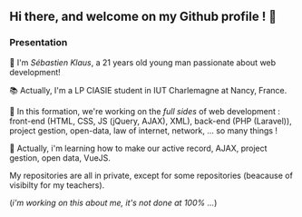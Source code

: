 <div align="center"></div>

## Hi there, and welcome on my Github profile ! 👋

### Presentation

🧑 I'm _Sébastien Klaus_, a 21 years old young man passionate about web development! 

📚 Actually, I'm a LP CIASIE student in IUT Charlemagne at Nancy, France.  

🔭 In this formation, we're working on the _full sides_ of web development : front-end (HTML, CSS, JS (jQuery, AJAX), XML), back-end (PHP (Laravel)), project gestion, open-data, law of internet, network, ... so many things !  

🌱 Actually, i'm learning how to make our active record, AJAX, project gestion, open data, VueJS.

My repositories are all in private, except for some repositories (beacause of visibilty for my teachers).  

(*i'm working on this _about me_, it's not done at 100% ...*)

<!--
**sebastienklaus/sebastienklaus** is a ✨ _special_ ✨ repository because its `README.md` (this file) appears on your GitHub profile.

Here are some ideas to get you started:

- 🔭 I’m currently working on ...
- 🌱 I’m currently learning ...
- 👯 I’m looking to collaborate on ...
- 🤔 I’m looking for help with ...
- 💬 Ask me about ...
- 📫 How to reach me: ...
- 😄 Pronouns: ...
- ⚡ Fun fact: ...
-->

